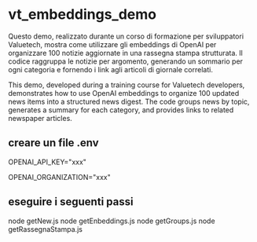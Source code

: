 # vt_embeddings_demo
Questo demo, realizzato durante un corso di formazione per sviluppatori Valuetech, mostra come utilizzare gli embeddings di OpenAI per organizzare 100 notizie aggiornate in una rassegna stampa strutturata. Il codice raggruppa le notizie per argomento, generando un sommario per ogni categoria e fornendo i link agli articoli di giornale correlati.

This demo, developed during a training course for Valuetech developers, demonstrates how to use OpenAI embeddings to organize 100 updated news items into a structured news digest. The code groups news by topic, generates a summary for each category, and provides links to related newspaper articles.

## creare un file .env
OPENAI_API_KEY="xxx"

OPENAI_ORGANIZATION="xxx"

## eseguire i seguenti passi

node getNew.js
node getEnbeddings.js
node getGroups.js
node getRassegnaStampa.js

